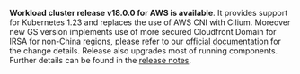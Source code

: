 **Workload cluster release v18.0.0 for AWS is available**. It provides support for Kubernetes 1.23 and replaces the use of AWS CNI with Cilium. Moreover new GS version implements use of more secured Cloudfront Domain for IRSA for non-China regions, please refer to our [official documentation](https://docs.giantswarm.io/advanced/iam-roles-for-service-accounts/#aws-release-v18xx-or-higher-for-non-china-regions-1) for the change details. Release also upgrades most of running components. Further details can be found in the [release notes](https://docs.giantswarm.io/changes/workload-cluster-releases-aws/releases/aws-v18.0.0/).
